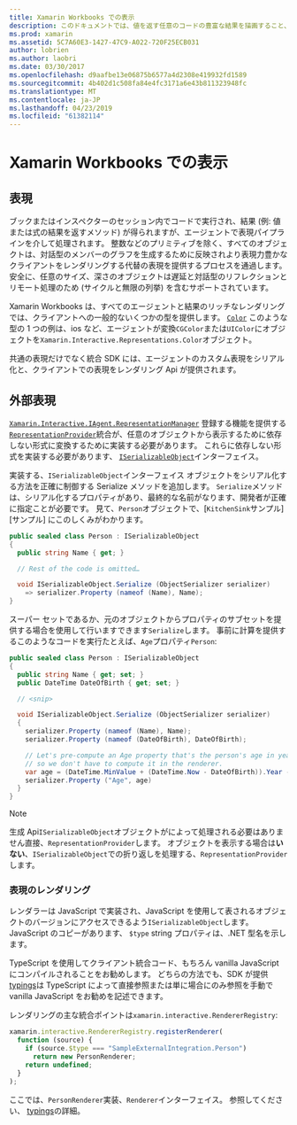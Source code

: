 ```yaml
---
title: Xamarin Workbooks での表示
description: このドキュメントでは、値を返す任意のコードの豊富な結果を描画すること、Xamarin Workbooks 表現パイプラインについて説明します。
ms.prod: xamarin
ms.assetid: 5C7A60E3-1427-47C9-A022-720F25ECB031
author: lobrien
ms.author: laobri
ms.date: 03/30/2017
ms.openlocfilehash: d9aafbe13e06875b6577a4d2308e419932fd1589
ms.sourcegitcommit: 4b402d1c508fa84e4fc3171a6e43b811323948fc
ms.translationtype: MT
ms.contentlocale: ja-JP
ms.lasthandoff: 04/23/2019
ms.locfileid: "61382114"
---
```

# <a name="representations-in-xamarin-workbooks"></a>Xamarin Workbooks での表示

## <a name="representations"></a>表現

ブックまたはインスペクターのセッション内でコードで実行され、結果 (例: 値または式の結果を返すメソッド) が得られますが、エージェントで表現パイプラインを介して処理されます。 整数などのプリミティブを除く、すべてのオブジェクトは、対話型のメンバーのグラフを生成するために反映されより表現力豊かなクライアントをレンダリングする代替の表現を提供するプロセスを通過します。 安全に、任意のサイズ、深さのオブジェクトは遅延と対話型のリフレクションとリモート処理のため (サイクルと無限の列挙) を含むサポートされています。

Xamarin Workbooks は、すべてのエージェントと結果のリッチなレンダリングでは、クライアントへの一般的ないくつかの型を提供します。 [`Color`][xir-color] このような型の 1 つの例は、ios など、エージェントが変換`CGColor`または`UIColor`にオブジェクトを`Xamarin.Interactive.Representations.Color`オブジェクト。

共通の表現だけでなく統合 SDK には、エージェントのカスタム表現をシリアル化と、クライアントでの表現をレンダリング Api が提供されます。

## <a name="external-representations"></a>外部表現

[`Xamarin.Interactive.IAgent.RepresentationManager`][repman] 登録する機能を提供する[`RepresentationProvider`][repp]統合が、任意のオブジェクトから表示するために依存しない形式に変換するために実装する必要があります。 これらに依存しない形式を実装する必要があります、 [`ISerializableObject`][serobj]インターフェイス。

実装する、`ISerializableObject`インターフェイス オブジェクトをシリアル化する方法を正確に制御する Serialize メソッドを追加します。 `Serialize`メソッドは、シリアル化するプロパティがあり、最終的な名前がなります、開発者が正確に指定ことが必要です。 見て、`Person`オブジェクトで、[`KitchenSink`サンプル] [サンプル] にこのしくみがわかります。

```csharp
public sealed class Person : ISerializableObject
{
  public string Name { get; }

  // Rest of the code is omitted…

  void ISerializableObject.Serialize (ObjectSerializer serializer)
    => serializer.Property (nameof (Name), Name);
}
```

スーパー セットであるか、元のオブジェクトからプロパティのサブセットを提供する場合を使用して行いますできます`Serialize`します。 事前に計算を提供するこのようなコードを実行たとえば、`Age`プロパティ`Person`:

```csharp
public sealed class Person : ISerializableObject
{
  public string Name { get; set; }
  public DateTime DateOfBirth { get; set; }

  // <snip>

  void ISerializableObject.Serialize (ObjectSerializer serializer)
  {
    serializer.Property (nameof (Name), Name);
    serializer.Property (nameof (DateOfBirth), DateOfBirth);

    // Let's pre-compute an Age property that's the person's age in years,
    // so we don't have to compute it in the renderer.
    var age = (DateTime.MinValue + (DateTime.Now - DateOfBirth)).Year - 1;
    serializer.Property ("Age", age)
  }
}
```

> [!NOTE]
> 生成 Api`ISerializableObject`オブジェクトがによって処理される必要はありません直接、`RepresentationProvider`します。 オブジェクトを表示する場合は**いない**、`ISerializableObject`での折り返しを処理する、`RepresentationProvider`します。

### <a name="rendering-a-representation"></a>表現のレンダリング

レンダラーは JavaScript で実装され、JavaScript を使用して表されるオブジェクトのバージョンにアクセスできるよう`ISerializableObject`します。 JavaScript のコピーがあります、 `$type` string プロパティは、.NET 型名を示します。

TypeScript を使用してクライアント統合コード、もちろん vanilla JavaScript にコンパイルされることをお勧めします。 どちらの方法でも、SDK が提供[typings][typings]は TypeScript によって直接参照または単に場合にのみ参照を手動で vanilla JavaScript をお勧めを記述できます。

レンダリングの主な統合ポイントは`xamarin.interactive.RendererRegistry`:

```js
xamarin.interactive.RendererRegistry.registerRenderer(
  function (source) {
    if (source.$type === "SampleExternalIntegration.Person")
      return new PersonRenderer;
    return undefined;
  }
);
```

ここでは、`PersonRenderer`実装、`Renderer`インターフェイス。 参照してください、 [typings][typings]の詳細。

[typings]: https://github.com/xamarin/Workbooks/blob/master/SDK/typings/xamarin-interactive.d.ts
[xir-color]: https://developer.xamarin.com/api/type/Xamarin.Interactive.Representations.Color/
[repman]: https://developer.xamarin.com/api/type/Xamarin.Interactive.Representations.IRepresentationManager/
[repp]: https://developer.xamarin.com/api/type/Xamarin.Interactive.Representations.RepresentationProvider/
[serobj]: https://developer.xamarin.com/api/type/Xamarin.Interactive.Serialization.ISerializableObject/
